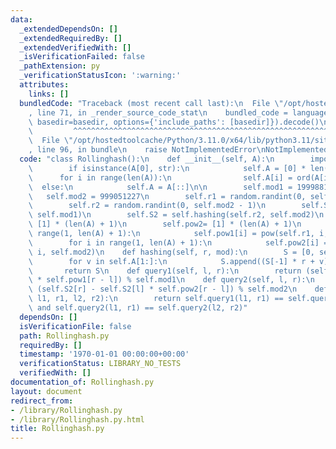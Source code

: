 ```yaml
---
data:
  _extendedDependsOn: []
  _extendedRequiredBy: []
  _extendedVerifiedWith: []
  _isVerificationFailed: false
  _pathExtension: py
  _verificationStatusIcon: ':warning:'
  attributes:
    links: []
  bundledCode: "Traceback (most recent call last):\n  File \"/opt/hostedtoolcache/Python/3.11.0/x64/lib/python3.11/site-packages/onlinejudge_verify/documentation/build.py\"\
    , line 71, in _render_source_code_stat\n    bundled_code = language.bundle(stat.path,\
    \ basedir=basedir, options={'include_paths': [basedir]}).decode()\n          \
    \         ^^^^^^^^^^^^^^^^^^^^^^^^^^^^^^^^^^^^^^^^^^^^^^^^^^^^^^^^^^^^^^^^^^^^^^^^^^^^^^^^^\n\
    \  File \"/opt/hostedtoolcache/Python/3.11.0/x64/lib/python3.11/site-packages/onlinejudge_verify/languages/python.py\"\
    , line 96, in bundle\n    raise NotImplementedError\nNotImplementedError\n"
  code: "class Rollinghash():\n    def __init__(self, A):\n        import random\n\
    \        if isinstance(A[0], str):\n            self.A = [0] * len(A)\n      \
    \      for i in range(len(A)):\n                self.A[i] = ord(A[i])\n      \
    \  else:\n            self.A = A[::]\n\n        self.mod1 = 1999881227\n     \
    \   self.mod2 = 999051227\n        self.r1 = random.randint(0, self.mod1 - 1)\n\
    \        self.r2 = random.randint(0, self.mod2 - 1)\n        self.S1 = self.hashing(self.r1,\
    \ self.mod1)\n        self.S2 = self.hashing(self.r2, self.mod2)\n        self.pow1=\
    \ [1] * (len(A) + 1)\n        self.pow2= [1] * (len(A) + 1)\n        for i in\
    \ range(1, len(A) + 1):\n            self.pow1[i] = pow(self.r1, i, self.mod1)\n\
    \        for i in range(1, len(A) + 1):\n            self.pow2[i] = pow(self.r2,\
    \ i, self.mod2)\n    def hashing(self, r, mod):\n        S = [0, self.A[0]]\n\
    \        for v in self.A[1:]:\n            S.append((S[-1] * r + v) % mod)\n \
    \       return S\n    def query1(self, l, r):\n        return (self.S1[r] - self.S1[l]\
    \ * self.pow1[r - l]) % self.mod1\n    def query2(self, l, r):\n        return\
    \ (self.S2[r] - self.S2[l] * self.pow2[r - l]) % self.mod2\n    def same(self,\
    \ l1, r1, l2, r2):\n        return self.query1(l1, r1) == self.query1(l2, r2)\
    \ and self.query2(l1, r1) == self.query2(l2, r2)"
  dependsOn: []
  isVerificationFile: false
  path: Rollinghash.py
  requiredBy: []
  timestamp: '1970-01-01 00:00:00+00:00'
  verificationStatus: LIBRARY_NO_TESTS
  verifiedWith: []
documentation_of: Rollinghash.py
layout: document
redirect_from:
- /library/Rollinghash.py
- /library/Rollinghash.py.html
title: Rollinghash.py
---
```

